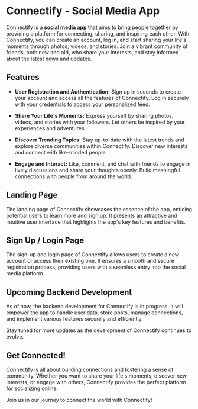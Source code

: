 # Connectify - Social Media App

Connectify is a **social media app** that aims to bring people together by providing a platform for connecting, sharing, and inspiring each other. With Connectify, you can create an account, log in, and start sharing your life's moments through photos, videos, and stories. Join a vibrant community of friends, both new and old, who share your interests, and stay informed about the latest news and updates.

## Features

- **User Registration and Authentication:** Sign up in seconds to create your account and access all the features of Connectify. Log in securely with your credentials to access your personalized feed.

- **Share Your Life's Moments:** Express yourself by sharing photos, videos, and stories with your followers. Let others be inspired by your experiences and adventures.

- **Discover Trending Topics:** Stay up-to-date with the latest trends and explore diverse communities within Connectify. Discover new interests and connect with like-minded people.

- **Engage and Interact:** Like, comment, and chat with friends to engage in lively discussions and share your thoughts openly. Build meaningful connections with people from around the world.

## Landing Page

The landing page of Connectify showcases the essence of the app, enticing potential users to learn more and sign up. It presents an attractive and intuitive user interface that highlights the app's key features and benefits.

## Sign Up / Login Page

The sign-up and login page of Connectify allows users to create a new account or access their existing one. It ensures a smooth and secure registration process, providing users with a seamless entry into the social media platform.

## Upcoming Backend Development

As of now, the backend development for Connectify is in progress. It will empower the app to handle user data, store posts, manage connections, and implement various features securely and efficiently.

Stay tuned for more updates as the development of Connectify continues to evolve.

## Get Connected!

Connectify is all about building connections and fostering a sense of community. Whether you want to share your life's moments, discover new interests, or engage with others, Connectify provides the perfect platform for socializing online.

Join us in our journey to connect the world with Connectify!


